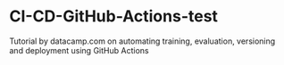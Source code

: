 # CI-CD-GitHub-Actions-test
Tutorial by datacamp.com on automating training, evaluation, versioning and deployment using GitHub Actions
